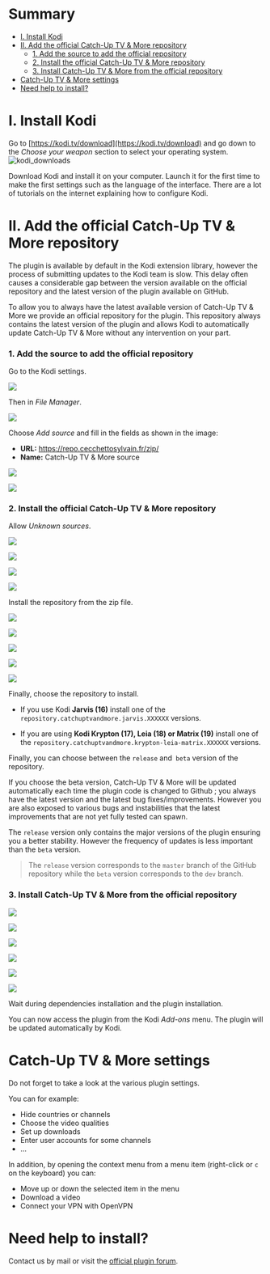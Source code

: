 # Summary

* [I. Install Kodi](#i-install-kodi)
* [II. Add the official Catch-Up TV & More repository](#ii-add-the-official-catch-up-tv--more-repository)
    * [1. Add the source to add the official repository](#1-add-the-source-to-add-the-official-repository)
    * [2. Install the official Catch-Up TV & More repository](#2-install-the-official-catch-up-tv--more-repository)
    * [3. Install Catch-Up TV & More from the official repository](#3-install-catch-up-tv--more-from-the-official-repository)
* [Catch-Up TV & More settings](#catch-up-tv--more-settings)
* [Need help to install?](#need-help-to-install)


# I. Install Kodi

Go to [https://kodi.tv/download](https://kodi.tv/download) and go down to the *Choose your weapon* section to select your operating system.
![kodi_downloads](/img/installation/kodi_downloads.jpeg "Kodi Download")

Download Kodi and install it on your computer. Launch it for the first time to make the first settings such as the language of the interface. There are a lot of tutorials on the internet explaining how to configure Kodi.

# II. Add the official Catch-Up TV & More repository

The plugin is available by default in the Kodi extension library, however the process of submitting updates to the Kodi team is slow. This delay often causes a considerable gap between the version available on the official repository and the latest version of the plugin available on GitHub.

To allow you to always have the latest available version of Catch-Up TV & More we provide an official repository for the plugin. This repository always contains the latest version of the plugin and allows Kodi to automatically update Catch-Up TV & More without any intervention on your part.

### 1. Add the source to add the official repository

Go to the Kodi settings.

![](/img/installation/settings_fr.jpeg)

Then in *File Manager*.

![](/img/installation/files_manager_fr.jpeg)

Choose *Add source* and fill in the fields as shown in the image:

* **URL:** https://repo.cecchettosylvain.fr/zip/
* **Name:** Catch-Up TV & More source

![](/img/installation/3_fr.jpeg)

![](/img/installation/4_fr.jpeg)

### 2. Install the official Catch-Up TV & More repository

Allow *Unknown sources*.

![](/img/installation/settings_fr.jpeg)

![](/img/installation/settings_system_fr.jpeg)

![](/img/installation/extensions_fr.jpeg)

![](/img/installation/warning_sources_fr.jpeg)

Install the repository from the zip file.

![](/img/installation/addons_fr.jpeg)

![](/img/installation/addons_2_fr.jpeg)

![](/img/installation/install_from_zip_fr.jpeg)

![](/img/installation/install_from_zip_2_fr.jpeg)

![](/img/installation/install_from_zip_3_fr.jpeg)

Finally, choose the repository to install.

* If you use Kodi **Jarvis (16)** install one of the `repository.catchuptvandmore.jarvis.XXXXXX` versions.

* If you are using **Kodi Krypton (17), Leia (18) or Matrix (19)** install one of the `repository.catchuptvandmore.krypton-leia-matrix.XXXXXX` versions.

Finally, you can choose between the `release` and` beta` version of the repository.

If you choose the beta version, Catch-Up TV & More will be updated automatically each time the plugin code is changed to Github ; you always have the latest version and the latest bug fixes/improvements. However you are also exposed to various bugs and instabilities that the latest improvements that are not yet fully tested can spawn.

The `release` version only contains the major versions of the plugin ensuring you a better stability. However the frequency of updates is less important than the `beta` version.

> The `release` version corresponds to the `master` branch of the GitHub repository while the `beta` version corresponds to the `dev` branch.

### 3. Install Catch-Up TV & More from the official repository

![](/img/installation/install_plugin_1.jpeg)

![](/img/installation/install_plugin_2.jpeg)

![](/img/installation/install_plugin_3.jpeg)

![](/img/installation/install_plugin_4.jpeg)

![](/img/installation/install_plugin_5.jpeg)

![](/img/installation/install_plugin_6.jpeg)

Wait during dependencies installation and the plugin installation.

You can now access the plugin from the Kodi *Add-ons* menu. The plugin will be updated automatically by Kodi.

# Catch-Up TV & More settings

Do not forget to take a look at the various plugin settings.

You can for example:

* Hide countries or channels
* Choose the video qualities
* Set up downloads
* Enter user accounts for some channels
* ...

In addition, by opening the context menu from a menu item (right-click or `c` on the keyboard) you can:

* Move up or down the selected item in the menu
* Download a video
* Connect your VPN with OpenVPN


# Need help to install?

Contact us by mail or visit the [official plugin forum](https://forum.kodi.tv/showthread.php?tid=307107).

